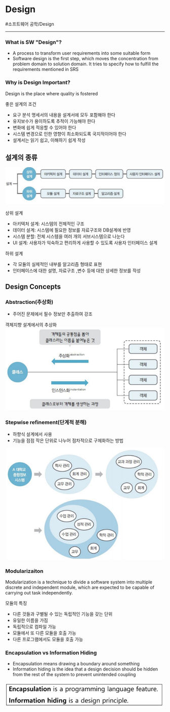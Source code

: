 # Design
#소프트웨어 공학/Design

---
### What is SW "Design"?
- A process to transform user requirements into some suitable form
- Software design is the first step, which moves the concentration from problem domain to solution domain. It tries to specify how to fulfill the requirements mentioned in SRS

### Why is Design Important?
Design is the place where quality is fostered

좋은 설계의 조건
- 요구 분석 명세서의 내용을 설계서에 모두 포함해야 한다
- 유지보수가 용이하도록 추적이 가능해야 한다
- 변화에 쉽게 적응할 수 있어야 한다
- 시스템 변경으로 인한 영향이 최소화되도록 국지적이어야 한다
- 설계서는 읽기 쉽고, 이해하기 쉽게 작성

## 설계의 종류

![](./img/D_1.PNG)

상위 설계
- 아키텍처 설계: 시스템의 전체적인 구조
- 데이터 설계: 시스템에 필요한 정보를 자료구조와 DB설계에 반영
- 시스템 분할: 전체 시스템을 여러 개의 서브시스템으로 나눈다
- UI 설계: 사용자가 익숙하고 편리하게 사용할 수 있도록 사용자 인터페이스 설계

하위 설계
- 각 모듈의 실제적인 내부를 알고리즘 형태로 표현
- 인터페이스에 대한 설명, 자료구조 ,변수 등에 대한 상세한 정보를 작성

## Design Concepts

### Abstraction(추상화)
- 주어진 문제에서 필수 정보만 추출하여 강조

객체지향 설계에서의 추상화
![](./img/D_2.PNG)

### Stepwise refinement(단계적 분해)
- 하향식 설계에서 사용
- 기능을 점점 작은 단위로 나누어 점차적으로 구체화하는 방법

![](./img/D_3.PNG)

### Modularizaiton
Modularization is a technique to divide a software system into multiple discrete and independent module, which are expected to be capable of carrying out task independently.

모듈의 특징
- 다른 것들과 구별될 수 있는 독립적인 기능을 갖는 단위
- 유일한 이름을 가짐
- 독립적으로 컴파일 가능
- 모듈에서 또 다른 모듈을 호출 가능
- 다른 프로그램에서도 모듈을 호출 가능

### Encapsulation vs Information Hiding
- Encapsulation means drawing a boundary around something
- Information hiding is the idea that a design decision should be hidden from the rest of the system to prevent unintended coupling

![](./img/D_4.PNG)